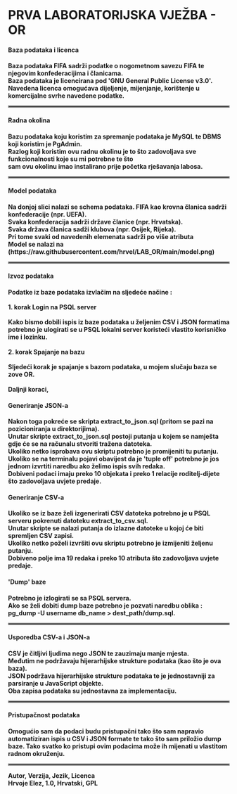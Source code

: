 # PRVA LABORATORIJSKA VJEŽBA - OR

<h4 >  Baza podataka i licenca  </span> <h4>
Baza podataka FIFA sadrži podatke o nogometnom savezu FIFA te njegovim konfederacijima i članicama.<br />
Baza podataka je licencirana pod 'GNU General Public License v3.0'. <br />
Navedena licenca omogućava dijeljenje, mijenjanje, korištenje u komercijalne svrhe navedene podatke.<br />
  <hr style="border:2px solid grey">
<h4> Radna okolina <h4>
Bazu podataka koju koristim za spremanje podataka je MySQL te DBMS koji koristim je PgAdmin. <br />
Razlog koji koristim ovu radnu okolinu je to što zadovoljava sve funkcionalnosti koje su mi potrebne te što <br />
sam ovu okolinu imao instalirano prije početka rješavanja labosa.<br />
<hr style="border:2px solid grey">
<h4> Model podataka <h4>
Na donjoj slici nalazi se schema podataka.
FIFA kao krovna članica sadrži konfederacije (npr. UEFA). <br />
Svaka konfederacija sadrži države članice (npr. Hrvatska). <br />
Svaka država članica sadži klubova (npr. Osijek, Rijeka). <br />
Pri tome svaki od navedenih elemenata sadrži po više atributa <br />
Model se nalazi na (https://raw.githubusercontent.com/hrvel/LAB_OR/main/model.png)

<hr style="border:2px solid grey">
<h4> Izvoz podataka <h4>
Podatke iz baze podataka izvlačim na sljedeće načine :  <br />
<br />
1. korak Login na PSQL server <br/>
<br />
Kako bismo dobili ispis iz baze podataka u željenim CSV i JSON formatima <br />
potrebno je ulogirati se u PSQL lokalni server koristeći vlastito korisničko ime i lozinku. <br />
<br />
2. korak Spajanje na bazu <br />
<br />
Sljedeći korak je spajanje s bazom podataka, u mojem slučaju baza se zove OR. <br/>
 <br />
Daljnji koraci, <br />
<h4> Generiranje JSON-a <h4>
Nakon toga pokreće se skripta extract_to_json.sql (pritom se pazi na pozicioniranja u direktorijima).  <br />
Unutar skripte extract_to_json.sql postoji putanja u kojem se namješta gdje će se na računalu stvoriti tražena datoteka. <br />
Ukoliko netko isprobava ovu skriptu potrebno je promijeniti tu putanju.<br />
Ukoliko se na terminalu pojavi obavijest da je 'tuple off' potrebno je jos jednom izvrtiti naredbu ako 
želimo ispis svih redaka.  <br />
Dobiveni podaci imaju preko 10 objekata i preko 1 relacije roditelj-dijete što zadovoljava uvjete predaje. <br/>

<h4> Generiranje CSV-a <h4>
Ukoliko se iz baze želi izgenerirati CSV datoteka potrebno je u PSQL serveru pokrenuti datoteku extract_to_csv.sql.  <br />
Unutar skripte se nalazi putanja do izlazne datoteke u kojoj će biti spremljen CSV zapisi. <br />
Ukoliko netko poželi izvršiti ovu skriptu potrebno je izmijeniti željenu putanju. <br />
Dobiveno polje ima 19 redaka i preko 10 atributa što zadovoljava uvjete predaje. <br />

<h4> 'Dump' baze <h4>
Potrebno je izlogirati se sa PSQL servera. <br />
Ako se želi dobiti dump baze potrebno je pozvati naredbu oblika : <br />
pg_dump -U username db_name > dest_path/dump.sql. <br />
<hr style="border:2px solid grey">
<h4> Usporedba CSV-a i JSON-a <h4> 
CSV je čitljivi ljudima nego JSON te zauzimaju manje mjesta. <br />
Međutim ne podržavaju hijerarhijske strukture podataka (kao što je ova baza).<br />
JSON podržava hijerarhijske strukture podataka te je jednostavniji za parsiranje u JavaScript objekte. <br />
Oba zapisa podataka su jednostavna za implementaciju. <br />
<hr style="border:2px solid grey">
 <h4> Pristupačnost podataka <h4> 
Omogućio sam da podaci budu pristupačni tako što sam napravio automatiziran ispis u CSV i JSON formate
te tako što sam priložio dump baze. Tako svatko ko pristupi ovim podacima može ih mijenati u vlastitom radnom okruženju. <br />

<hr style="border:2px solid grey">
Autor, Verzija, Jezik, Licenca <br />
Hrvoje Elez, 1.0, Hrvatski, GPL
